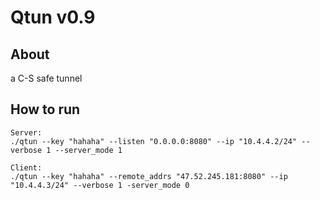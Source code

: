 # Qtun v0.9

## About

a C-S safe tunnel

## How to run

```
Server:
./qtun --key "hahaha" --listen "0.0.0.0:8080" --ip "10.4.4.2/24" --verbose 1 --server_mode 1

Client:
./qtun --key "hahaha" --remote_addrs "47.52.245.181:8080" --ip "10.4.4.3/24" --verbose 1 -server_mode 0
```
